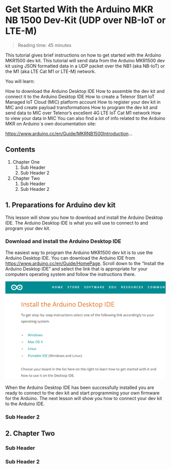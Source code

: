 # Get Started With the Arduino MKR NB 1500 Dev-Kit (UDP over NB-IoT or LTE-M)

> Reading time: 45 minutes

This tutorial gives brief instructions on how to get started with the Arduino MKR1500 dev kit. This tutorial will send data from the Arduino MKR1500 dev kit using JSON formatted data in a UDP packet over the NB1 (aka NB-IoT) or the M1 (aka LTE Cat M1 or LTE-M) network.

You will learn:

How to download the Arduino Desktop IDE
How to assemble the dev kit and connect it to the Arduino Desktop IDE
How to create a Telenor Start IoT Managed IoT Cloud (MIC) platform account
How to register your dev kit in MIC and create payload transformations
How to program the dev kit and send data to MIC over Telenor’s excellent 4G LTE IoT Cat M1 network
How to view your data in MIC
You can also find a lot of info related to the Arduino MKR on Arduino´s own documentation site:

https://www.arduino.cc/en/Guide/MKRNB1500Introduction...

## Contents

  1. Chapter One
     1. Sub Header
     2. Sub Header 2
  2. Chapter Two
     1. Sub Header
     2. Sub Header 2

## 1. Preparations for Arduino dev kit

This lesson will show you how to download and install the Arduino Desktop IDE. The Arduino Desktop IDE is what you will use to connect to and program your dev kit.

### Download and install the Arduino Desktop IDE

The easiest way to program the Arduino MKR1500 dev kit is to use the Arduino Desktop IDE. You can download the Arduino IDE from https://www.arduino.cc/en/Guide/HomePage. Scroll down to the “Install the Arduino Desktop IDE” and select the link that is appropriate for your computers operating system and follow the instructions there.
     
![Download Aurduino desktop](./01-%20Arduino%20home%20page.png)
     
When the Arduino Desktop IDE has been successfully installed you are ready to connect to the dev kit and start programming your own firmware for the Arduino. The next lesson will show you how to connect your dev kit to the Arduino IDE.
     
### Sub Header 2

## 2. Chapter Two

### Sub Header

### Sub Header 2
